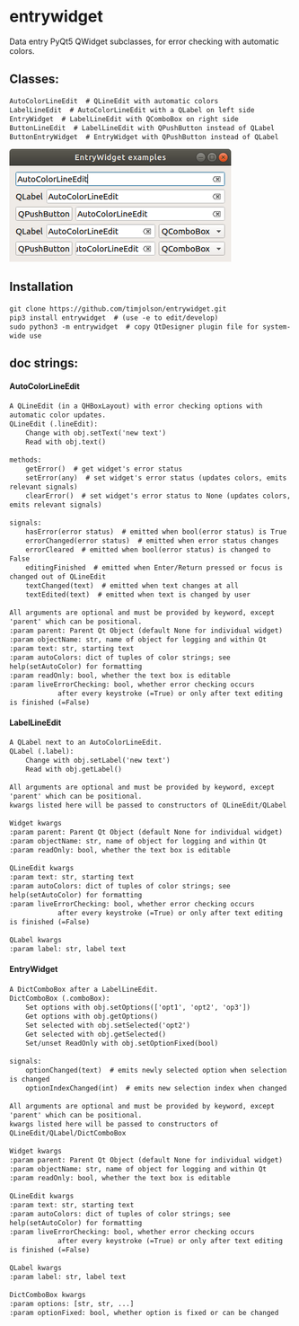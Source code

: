 # entrywidget
Data entry PyQt5 QWidget subclasses, for error checking with automatic colors.

## Classes:
    
    AutoColorLineEdit  # QLineEdit with automatic colors
    LabelLineEdit  # AutoColorLineEdit with a QLabel on left side
    EntryWidget  # LabelLineEdit with QComboBox on right side
    ButtonLineEdit  # LabelLineEdit with QPushButton instead of QLabel
    ButtonEntryWidget  # EntryWidget with QPushButton instead of QLabel
    
![alt text](examples/image.png)

## Installation

    git clone https://github.com/timjolson/entrywidget.git
    pip3 install entrywidget  # (use -e to edit/develop)
    sudo python3 -m entrywidget  # copy QtDesigner plugin file for system-wide use

## doc strings:

#### AutoColorLineEdit
    A QLineEdit (in a QHBoxLayout) with error checking options with automatic color updates.
    QLineEdit (.lineEdit):
        Change with obj.setText('new text')
        Read with obj.text()

    methods:
        getError()  # get widget's error status
        setError(any)  # set widget's error status (updates colors, emits relevant signals)
        clearError()  # set widget's error status to None (updates colors, emits relevant signals)

    signals:
        hasError(error status)  # emitted when bool(error status) is True
        errorChanged(error status)  # emitted when error status changes
        errorCleared  # emitted when bool(error status) is changed to False
        editingFinished  # emitted when Enter/Return pressed or focus is changed out of QLineEdit
        textChanged(text)  # emitted when text changes at all
        textEdited(text)  # emitted when text is changed by user

    All arguments are optional and must be provided by keyword, except 'parent' which can be positional.
    :param parent: Parent Qt Object (default None for individual widget)
    :param objectName: str, name of object for logging and within Qt
    :param text: str, starting text
    :param autoColors: dict of tuples of color strings; see help(setAutoColor) for formatting
    :param readOnly: bool, whether the text box is editable
    :param liveErrorChecking: bool, whether error checking occurs
                after every keystroke (=True) or only after text editing is finished (=False)

        
#### LabelLineEdit
    A QLabel next to an AutoColorLineEdit.
    QLabel (.label):
        Change with obj.setLabel('new text')
        Read with obj.getLabel()

    All arguments are optional and must be provided by keyword, except 'parent' which can be positional.
    kwargs listed here will be passed to constructors of QLineEdit/QLabel

    Widget kwargs
    :param parent: Parent Qt Object (default None for individual widget)
    :param objectName: str, name of object for logging and within Qt
    :param readOnly: bool, whether the text box is editable

    QLineEdit kwargs
    :param text: str, starting text
    :param autoColors: dict of tuples of color strings; see help(setAutoColor) for formatting
    :param liveErrorChecking: bool, whether error checking occurs
                after every keystroke (=True) or only after text editing is finished (=False)

    QLabel kwargs
    :param label: str, label text
        
#### EntryWidget
    A DictComboBox after a LabelLineEdit.
    DictComboBox (.comboBox):
        Set options with obj.setOptions(['opt1', 'opt2', 'op3'])
        Get options with obj.getOptions()
        Set selected with obj.setSelected('opt2')
        Get selected with obj.getSelected()
        Set/unset ReadOnly with obj.setOptionFixed(bool)

    signals:
        optionChanged(text)  # emits newly selected option when selection is changed
        optionIndexChanged(int)  # emits new selection index when changed

    All arguments are optional and must be provided by keyword, except 'parent' which can be positional.
    kwargs listed here will be passed to constructors of QLineEdit/QLabel/DictComboBox

    Widget kwargs
    :param parent: Parent Qt Object (default None for individual widget)
    :param objectName: str, name of object for logging and within Qt
    :param readOnly: bool, whether the text box is editable

    QLineEdit kwargs
    :param text: str, starting text
    :param autoColors: dict of tuples of color strings; see help(setAutoColor) for formatting
    :param liveErrorChecking: bool, whether error checking occurs
                after every keystroke (=True) or only after text editing is finished (=False)

    QLabel kwargs
    :param label: str, label text

    DictComboBox kwargs
    :param options: [str, str, ...]
    :param optionFixed: bool, whether option is fixed or can be changed

